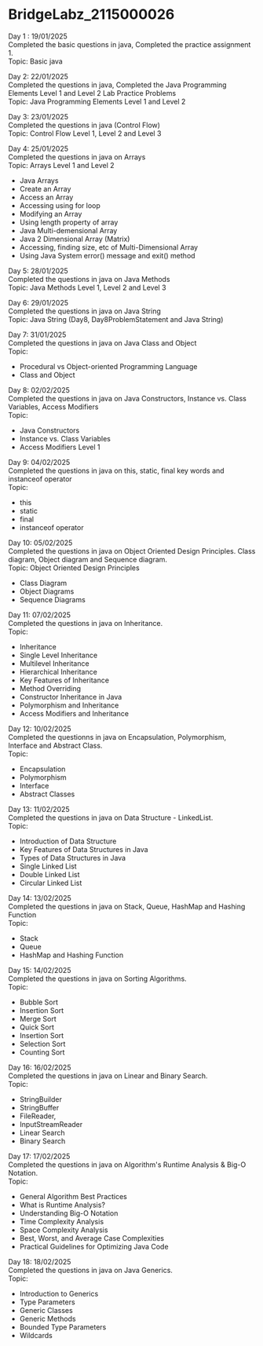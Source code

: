 # BridgeLabz_2115000026

Day 1 : 19/01/2025  
Completed the basic questions in java, Completed the practice assignment 1.  
Topic: Basic java  

Day 2: 22/01/2025  
Completed the questions in java, Completed the Java Programming Elements Level 1 and Level 2 Lab Practice Problems  
Topic: Java Programming Elements Level 1 and Level 2  

Day 3: 23/01/2025  
Completed the questions in java (Control Flow)  
Topic: Control Flow Level 1, Level 2 and Level 3  

Day 4: 25/01/2025  
Completed the questions in java on Arrays  
Topic: Arrays Level 1 and Level 2  
- Java Arrays
- Create an Array
- Access an Array
- Accessing using for loop
- Modifying an Array
- Using length property of array
- Java Multi-demensional Array
- Java 2 Dimensional Array (Matrix)
- Accessing, finding size, etc of Multi-Dimensional Array
- Using Java System error() message and exit() method  

Day 5: 28/01/2025  
Completed the questions in java on Java Methods  
Topic: Java Methods Level 1, Level 2 and Level 3  

Day 6: 29/01/2025  
Completed the questions in java on Java String  
Topic: Java String (Day8, Day8ProblemStatement and Java String)  

Day 7: 31/01/2025  
Completed the questions in java on Java Class and Object  
Topic:
- Procedural vs Object-oriented Programming Language
- Class and Object  

Day 8: 02/02/2025  
Completed the questions in java on Java Constructors, Instance vs. Class Variables, Access Modifiers  
Topic:
- Java Constructors
- Instance vs. Class Variables
- Access Modifiers Level 1  

Day 9: 04/02/2025  
Completed the questions in java on this, static, final key words and instanceof operator  
Topic:
- this
- static
- final
- instanceof operator  

Day 10: 05/02/2025  
Completed the questions in java on Object Oriented Design Principles. Class diagram, Object diagram and Sequence diagram.  
Topic:
Object Oriented Design Principles
- Class Diagram
- Object Diagrams
- Sequence Diagrams

Day 11: 07/02/2025  
Completed the questions in java on Inheritance.  
Topic:
- Inheritance
- Single Level Inheritance
- Multilevel Inheritance
- Hierarchical Inheritance
- Key Features of Inheritance
- Method Overriding
- Constructor Inheritance in Java
- Polymorphism and Inheritance
 - Access Modifiers and Inheritance  

Day 12: 10/02/2025  
Completed the questionns in java on Encapsulation, Polymorphism, Interface and Abstract Class.  
Topic:
- Encapsulation
- Polymorphism 
- Interface
- Abstract Classes  

Day 13: 11/02/2025  
Completed the questions in java on Data Structure - LinkedList.  
Topic:
- Introduction of Data Structure 
- Key Features of Data Structures in Java
- Types of Data Structures in Java
- Single Linked List
- Double Linked List
- Circular Linked List  

Day 14: 13/02/2025  
Completed the questions in java on Stack, Queue, HashMap and Hashing Function  
Topic:
- Stack
- Queue
- HashMap and Hashing Function  

Day 15: 14/02/2025  
Completed the questions in java on Sorting Algorithms.  
Topic:
- Bubble Sort
- Insertion Sort
- Merge Sort
- Quick Sort
- Insertion Sort
- Selection Sort
- Counting Sort  

Day 16: 16/02/2025  
Completed the questions in java on Linear and Binary Search.  
Topic:
- StringBuilder
- StringBuffer
- FileReader, 
- InputStreamReader
- Linear Search 
- Binary Search  

Day 17: 17/02/2025  
Completed the questions in java on Algorithm's Runtime Analysis & Big-O Notation.  
Topic:
- General Algorithm Best Practices
- What is Runtime Analysis?
- Understanding Big-O Notation
- Time Complexity Analysis
- Space Complexity Analysis
- Best, Worst, and Average Case Complexities
- Practical Guidelines for Optimizing Java Code  

Day 18: 18/02/2025  
Completed the questions in java on Java Generics.  
Topic:
- Introduction to Generics
- Type Parameters
- Generic Classes
- Generic Methods
- Bounded Type Parameters
- Wildcards  
